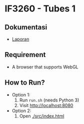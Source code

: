 # IF3260 - Tubes 1

## Dokumentasi
- [Laporan](https://docs.google.com/document/d/1ITMEXbXDcePWNITuzQ2l817zM9Xuq9CXVEzxUlOnbQU/edit#)

## Requirement

- A browser that supports WebGL

## How to Run?

- Option 1:
  1. Run `run.sh` (needs Python 3)
  2. Visit [http://localhost:8080](http://localhost:8080)
- Option 2:
  1. Open [./src/index.html](./src/index.html)


